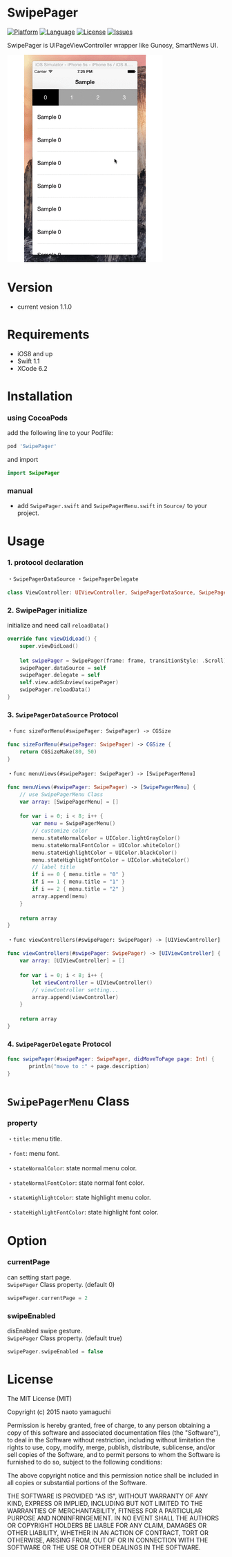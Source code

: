 # SwipePager

[![Platform](http://img.shields.io/badge/platform-ios-blue.svg?style=flat
)](https://developer.apple.com/iphone/index.action)
[![Language](http://img.shields.io/badge/language-swift-brightgreen.svg?style=flat
)](https://developer.apple.com/swift)
[![License](http://img.shields.io/badge/license-MIT-lightgrey.svg?style=flat
)](http://mit-license.org)
[![Issues](https://img.shields.io/github/issues/naoto0822/SwipePager.svg?style=flat
)](https://github.com/naoto0822/SwipePager/issues?state=open)

SwipePager is UIPageViewController wrapper like Gunosy, SmartNews UI.

<img src="Screenshots/swipepager-demo.gif"/>

# Version

- current vesion 1.1.0

# Requirements

- iOS8 and up
- Swift 1.1
- XCode 6.2

# Installation

### using CocoaPods

add the following line to your Podfile:

```ruby
pod 'SwipePager'
```

and import

```swift
import SwipePager
```

### manual

- add `SwipePager.swift` and `SwipePagerMenu.swift` in `Source/` to your project.

# Usage

### 1. protocol declaration

 ・`SwipePagerDataSource`
 ・`SwipePagerDelegate`

 ```swift
 class ViewController: UIViewController, SwipePagerDataSource, SwipePagerDelegate
 ```

### 2. SwipePager initialize

 initialize and need call `reloadData()`

 ```swift
 override func viewDidLoad() {
     super.viewDidLoad()

     let swipePager = SwipePager(frame: frame, transitionStyle: .Scroll)
     swipePager.dataSource = self
     swipePager.delegate = self
     self.view.addSubview(swipePager)
     swipePager.reloadData()
 }
 ```

### 3. `SwipePagerDataSource` Protocol

 ・`func sizeForMenu(#swipePager: SwipePager) -> CGSize`

 ```swift
 func sizeForMenu(#swipePager: SwipePager) -> CGSize {
     return CGSizeMake(80, 50)
 }
 ```


 ・`func menuViews(#swipePager: SwipePager) -> [SwipePagerMenu]`

 ```swift
 func menuViews(#swipePager: SwipePager) -> [SwipePagerMenu] {
     // use SwipePagerMenu Class
     var array: [SwipePagerMenu] = []

     for var i = 0; i < 8; i++ {
         var menu = SwipePagerMenu()
         // customize color
         menu.stateNormalColor = UIColor.lightGrayColor()
         menu.stateNormalFontColor = UIColor.whiteColor()
         menu.stateHighlightColor = UIColor.blackColor()
         menu.stateHighlightFontColor = UIColor.whiteColor()
         // label title
         if i == 0 { menu.title = "0" }
         if i == 1 { menu.title = "1" }
         if i == 2 { menu.title = "2" }
         array.append(menu)
     }

     return array
 }
 ```


 ・`func viewControllers(#swipePager: SwipePager) -> [UIViewController]`

 ```swift
 func viewControllers(#swipePager: SwipePager) -> [UIViewController] {
     var array: [UIViewController] = []

     for var i = 0; i < 8; i++ {
         let viewController = UIViewController()
         // viewController setting...
         array.append(viewController)
     }

     return array
 }
 ```

### 4. `SwipePagerDelegate` Protocol

 ```swift
 func swipePager(#swipePager: SwipePager, didMoveToPage page: Int) {
        println("move to :" + page.description)
 }
 ```

# `SwipePagerMenu` Class

### property

・`title`: menu title.

・`font`: menu font.

・`stateNormalColor`: state normal menu color.

・`stateNormalFontColor`: state normal font color.

・`stateHighlightColor`: state highlight menu color.

・`stateHighlightFontColor`: state highlight font color.

# Option

### currentPage

can setting start page.  
`SwipePager` Class property. (default 0)

```swift
swipePager.currentPage = 2
```

### swipeEnabled

disEnabled swipe gesture.  
`SwipePager` Class property. (default true)

```swift
swipePager.swipeEnabled = false
```

# License

The MIT License (MIT)

Copyright (c) 2015 naoto yamaguchi

Permission is hereby granted, free of charge, to any person obtaining a copy
of this software and associated documentation files (the "Software"), to deal
in the Software without restriction, including without limitation the rights
to use, copy, modify, merge, publish, distribute, sublicense, and/or sell
copies of the Software, and to permit persons to whom the Software is
furnished to do so, subject to the following conditions:

The above copyright notice and this permission notice shall be included in all
copies or substantial portions of the Software.

THE SOFTWARE IS PROVIDED "AS IS", WITHOUT WARRANTY OF ANY KIND, EXPRESS OR
IMPLIED, INCLUDING BUT NOT LIMITED TO THE WARRANTIES OF MERCHANTABILITY,
FITNESS FOR A PARTICULAR PURPOSE AND NONINFRINGEMENT. IN NO EVENT SHALL THE
AUTHORS OR COPYRIGHT HOLDERS BE LIABLE FOR ANY CLAIM, DAMAGES OR OTHER
LIABILITY, WHETHER IN AN ACTION OF CONTRACT, TORT OR OTHERWISE, ARISING FROM,
OUT OF OR IN CONNECTION WITH THE SOFTWARE OR THE USE OR OTHER DEALINGS IN THE
SOFTWARE.

